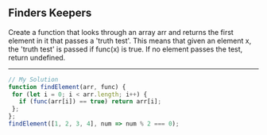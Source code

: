 ## Finders Keepers
Create a function that looks through an array arr and returns the first element in it that passes a 'truth test'. This means that given an element x, the 'truth test' is passed if func(x) is true. If no element passes the test, return undefined.

---
```JavaScript
// My Solution
function findElement(arr, func) {
 for (let i = 0; i < arr.length; i++) {
   if (func(arr[i]) == true) return arr[i];
 };
};
findElement([1, 2, 3, 4], num => num % 2 === 0);
```
